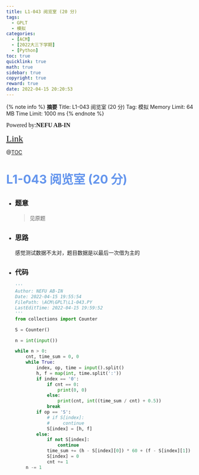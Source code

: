 ```yaml
---
title: L1-043 阅览室 (20 分)
tags:
  - GPLT
  - 模拟
categories:
  - [ACM]
  - [2022大三下学期]
  - [Python]
toc: true
quicklink: true
math: true
sidebar: true
copyright: true
reward: true
date: 2022-04-15 20:20:53
---
```



{% note info %}
**摘要**
Title: L1-043 阅览室 (20 分)
Tag: 模拟
Memory Limit: 64 MB
Time Limit: 1000 ms
{% endnote %}
<!-- more -->

<font size=3 face=楷体>Powered by:**NEFU AB-IN**</font>

<font color=#FFA500 size=5 face=楷体>[Link](https://pintia.cn/problem-sets/994805046380707840/problems/994805087447138304)</font>

@[TOC](文章目录)

# <font color=#6495ED size=6>L1-043 阅览室 (20 分)</font>

* ## <font size=4 face=粗体>题意</font>

  >见原题

* ## <font size=4 face=粗体>思路</font>

  感觉测试数据不太对，题目数据是以最后一次借为主的

* ## <font size=4 face=粗体>代码</font>

  ```python
  '''
  Author: NEFU AB-IN
  Date: 2022-04-15 19:55:54
  FilePath: \ACM\GPLT\L1-043.PY
  LastEditTime: 2022-04-15 19:59:52
  '''
  from collections import Counter

  S = Counter()

  n = int(input())

  while n > 0:
      cnt, time_sum = 0, 0
      while True:
          index, op, time = input().split()
          h, f = map(int, time.split(':'))
          if index == '0':
              if cnt == 0:
                  print(0, 0)
              else:
                  print(cnt, int((time_sum / cnt) + 0.5))
              break
          if op == 'S':
              # if S[index]:
              #     continue
              S[index] = [h, f]
          else:
              if not S[index]:
                  continue
              time_sum += (h - S[index][0]) * 60 + (f - S[index][1])
              S[index] = 0
              cnt += 1
      n -= 1
  ```